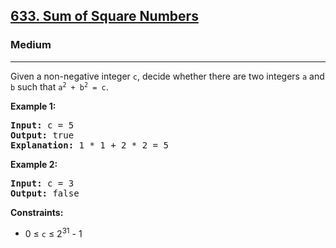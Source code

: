 <h2><a href="https://leetcode.com/problems/sum-of-square-numbers">633. Sum of Square Numbers</a></h2>
<h3>Medium</h3>
<hr>
<p>Given a non-negative integer <code>c</code>, decide whether there are two integers <code>a</code> and <code>b</code> such that <code>a<sup>2</sup> + b<sup>2</sup> = c</code>.</p>

<p><strong>Example 1:</strong></p>
<pre>
<strong>Input:</strong> c = 5
<strong>Output:</strong> true
<strong>Explanation:</strong> 1 * 1 + 2 * 2 = 5
</pre>

<p><strong>Example 2:</strong></p>
<pre>
<strong>Input:</strong> c = 3
<strong>Output:</strong> false
</pre>

<p><strong>Constraints:</strong></p>
<ul>
<li>0 ≤ <code>c</code> ≤ 2<sup>31</sup> - 1</li>
</ul>
